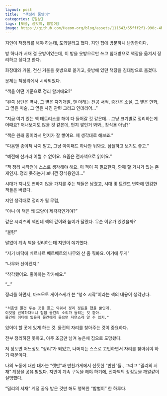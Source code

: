 ```yaml
---
layout: post
title:  "책정리 품앗이"
categories: [일상]
tags: [도움, 품앗이, 밥벌이]
image: https://github.com/Heeom-org/blog/assets/111643/65fff2f1-990c-4b1c-ad80-ee0c785c0e96
---
```


지인이 책정리를 해야 하는데, 도와달라고 했다. 지인 집에 방문하니 난장판이다.

방 하나가 서재 겸 옷방이었는데, 이 방을 옷방으로만 쓰고 침대방으로 책장을 옮겨서 정리하고 싶다고 한다.

화장대와 거울, 전신 거울을 옷방으로 옮기고, 옷방에 있던 책장을 침대방으로 옮겼다.

문제는 책정리에서 시작되었다.

“책을 어떤 기준으로 정리 할꺼에요?”

“왼쪽 상단은 역사, 그 옆은 자기개발, 맨 아래는 전공 서적, 중간은 소설, 그 옆은 만화, 그 옆은 미술, 그 옆은 사진 관련 그리고 인테리어…”

“지금 여기 있는 책 테트리스를 해야 다 들어갈 것 같은데… 그냥 크기별로 정리하는게 어때요? 꺼내보지도 않을 것 같은데, 먼지 쌓인거 봐봐., 장식용 아님?”

“책은 원래 종이라서 먼지가 잘 쌓여요. 제 생각대로 해보죠.”

“다음엔 종이책 사지 말고, 그냥 아이패드 하나만 둬봐요. 심플하고 보기도 좋고.”

“예전에 산거라 어쩔 수 없어요. 요즘은 전자책으로 읽어요.”

“책 정리 시작전에 스스로 생각해야 해요. 이 책이 꼭 필요한지, 함께 할 가치가 있는 존재인지. 정리 못하는거 보니깐 장식용인데…”

시대가 지나도 변하지 않을 가치를 주는 책들은 남겼고, 시대 및 트렌드 변화에 민감한 책들은 버렸다.

지인 생각대로 정리가 될 무렵,

“아니 이 책은 왜 모양이 제각각인거야?”

같은 시리즈의 책인데 책의 깊이와 높이가 달랐다. 무슨 이유가 있었을까? 

“불량”

말없이 계속 책을 정리하는데 지인이 얘기했다.

“저기 바닥에 베르나르 베르베르의 나무와 산 좀 줘봐요. 여기에 두게”

“나무와 신이겠지.”

“착각했어요. 좋아하는 작가에요.”

“…”

정리를 하면서, 마츠모토 게이스케가 쓴 “청소 시작”이라는 책의 내용이 생각났다.

```markdown

"처음엔 물건 두는 곳을 듣고 외워서 정리 정돈을 했을 뿐인데, 
이것을 반복하다보니 점점 물건의 소리가 들리는 것 같아.
물건이 어디에 있을지 물건에게 물으면 자연스레 알 수 있지."
```

있어야 할 곳에 있게 하는 것. 물건의 자리를 찾아주는 것이 중요하다. 

전부 정리하진 못하고, 아주 조금만 남겨 놓은채 집으로 도망왔다.

저 정도면 어느정도 “정리”가 되었고, 나머지는 스스로 고민하면서 자리를 찾아줘야 하기 때문이다.

나의 노동에 대한 대가는 “햇반”과 반찬가게에서 산듯한 “반찬”들., 그리고 “밀리의 서재” 계정을 공유 받았다. 지인이 계속 구독을 해야 하기에, 전자책의 장점등을 깨알같이 설명했다.

“밀리의 서재” 계정 공유 받은 것만 해도 행복한 “밥벌이” 한 하루다.

